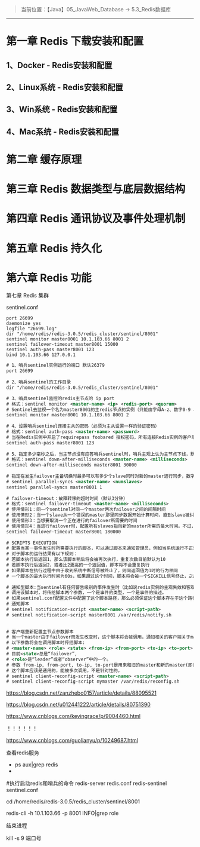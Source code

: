 > 当前位置：【Java】05_JavaWeb_Database  -> 5.3_Redis数据库

----



# 第一章 Redis 下载安装和配置

## 1、Docker - Redis安装和配置

## 2、Linux系统 -  Redis安装和配置

## 3、Win系统 -  Redis安装和配置

## 4、Mac系统 -  Redis安装和配置



# 第二章 缓存原理



# 第三章 Redis 数据类型与底层数据结构



# 第四章 Redis 通讯协议及事件处理机制



# 第五章 Redis 持久化



# 第六章 Redis 功能



第七章 Redis 集群













sentinel.conf

```
port 26699
daemonize yes
logfile "26699.log"
dir "/home/redis/redis-3.0.5/redis_cluster/sentinel/8001"
sentinel monitor master8001 10.1.103.66 8001 2
sentinel failover-timeout master8001 15000
sentinel auth-pass master8001 123
bind 10.1.103.66 127.0.0.1

```



```xml
# 1、哨兵sentinel实例运行的端口 默认26379  
port 26699
  
# 2、哨兵sentinel的工作目录  
dir "/home/redis/redis-3.0.5/redis_cluster/sentinel/8001"

# 3、哨兵sentinel监控的redis主节点的 ip port
# 格式：sentinel monitor <master-name> <ip> <redis-port> <quorum>  
# Sentinel去监视一个名为master8001的主redis节点的实例（只能由字母A-z、数字0-9 、这三个字符".-_"组成），这个主实例的IP地址为本机地址10.1.103.66 8001，端口号为8001，而将这个主实例判断为失效至少需要2个Sentinel进程的同意，只要同意的数量不达标，自动failover就不会执行
sentinel monitor master8001 10.1.103.66 8001 2
    
# 4、设置哨兵sentinel连接主从的密码（必须为主从设置一样的验证密码）
# 格式：sentinel auth-pass <master-name> <password>  
# 当在Redis实例中开启了requirepass foobared 授权密码，所有连接Redis实例的客户端都要提供密码  
sentinel auth-pass master8001 123
  
# 5、指定多少毫秒之后，当主节点没有应答哨兵sentinel时，哨兵主观上认为主节点下线，默认30秒  
# 格式：sentinel down-after-milliseconds <master-name> <milliseconds>  
sentinel down-after-milliseconds master8001 30000
  
# 指定在发生failover主备切换时最多可以有多少个slave同时对新的master进行同步，数字越小，完成failover所需的时间就越长，如果这个数字越大，就意味着越多的slave因为replication而不可用。可以通过将这个值设为 1 来保证每次只有一个slave 处于不能处理命令请求的状态
# sentinel parallel-syncs <master-name> <numslaves>  
sentinel parallel-syncs master8001 1
  
# failover-timeout：故障转移的超时时间（默认3分钟）
# 格式：sentinel failover-timeout <master-name> <milliseconds>  
# 使用情形1：同一个sentinel对同一个master两次failover之间的间隔时间
# 使用情形2：当一个slave从一个错误的master那里同步数据开始计算时间，直到slave被纠正为向正确的master那里同步数据时
# 使用情形3：当想要取消一个正在进行的failover所需要的时间
# 使用情形4：当进行failover时，配置所有slaves指向新的master所需的最大时间。不过，即使过了这个超时，slaves依然会被正确配置为指向master，但是就不按parallel-syncs所配置的规则来了
sentinel failover-timeout master8001 180000  
  
# SCRIPTS EXECUTION
# 配置当某一事件发生时所需要执行的脚本，可以通过脚本来通知管理员，例如当系统运行不正常时发邮件通知相关人员
# 对于脚本的运行结果有以下规则：  
# 若脚本执行后返回1，那么该脚本稍后将会被再次执行，重复次数目前默认为10  
# 若脚本执行后返回2，或者比2更高的一个返回值，脚本将不会重复执行
# 如果脚本在执行过程中由于收到系统中断信号被终止了，则同返回值为1时的行为相同
# 一个脚本的最大执行时间为60s，如果超过这个时间，脚本将会被一个SIGKILL信号终止，之后重新执行
  
# 通知型脚本:当sentinel有任何警告级别的事件发生时（比如说redis实例的主观失效和客观失效等等），将会去调用这个脚本，这时这个脚本应该通过邮件，SMS等方式去通知系统管理员关于系统不正常运行的信息
# 调用该脚本时，将传给脚本两个参数，一个是事件的类型，一个是事件的描述。  
# 如果sentinel.conf配置文件中配置了这个脚本路径，那么必须保证这个脚本存在于这个路径，并且是可执行的，否则sentinel无法正常启动成功
# 通知脚本  
# sentinel notification-script <master-name> <script-path>  
# sentinel notification-script master8001 /var/redis/notify.sh  
  
    
# 客户端重新配置主节点参数脚本  
# 当一个master由于failover而发生改变时，这个脚本将会被调用，通知相关的客户端关于master地址已经发生改变的信息。  
# 以下参数将会在调用脚本时传给脚本:  
# <master-name> <role> <state> <from-ip> <from-port> <to-ip> <to-port>  
# 目前<state>总是“failover”,  
# <role>是“leader”或者“observer”中的一个。   
# 参数 from-ip, from-port, to-ip, to-port是用来和旧的master和新的master(即旧的slave)通信的  
# 这个脚本应该是通用的，能被多次调用，不是针对性的。  
# sentinel client-reconfig-script <master-name> <script-path>  
# sentinel client-reconfig-script mymaster /var/redis/reconfig.sh  
```



https://blog.csdn.net/zanzhebo0157/article/details/88095521

https://blog.csdn.net/u012441222/article/details/80751390	

https://www.cnblogs.com/kevingrace/p/9004460.html



！！！！！！

https://www.cnblogs.com/guolianyu/p/10249687.html



查看redis服务

- ps aux|grep redis
- 

#执行启动redis和哨兵的命令
redis-server redis.conf
redis-sentinel sentinel.conf 





cd /home/redis/redis-3.0.5/redis_cluster/sentinel/8001





redis-cli -h 10.1.103.66 -p 8001 INFO|grep role



结束进程

kill -s 9 端口号



